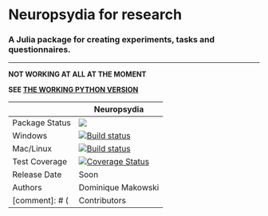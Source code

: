 # Neuropsydia for research
### A Julia package for creating experiments, tasks and questionnaires.

---

**NOT WORKING AT ALL AT THE MOMENT**

**SEE [THE WORKING PYTHON VERSION](https://github.com/neuropsychology/Neuropsydia.py)**

||Neuropsydia|
|----------------|---|
|Package Status|![](https://img.shields.io/badge/status-dev-brightred.svg)|
|Windows|[![Build status](https://ci.appveyor.com/api/projects/status/k2hrgqyuotraqu7k?svg=true)](https://ci.appveyor.com/project/DominiqueMakowski/neuropsydia-jl)|
|Mac/Linux|[![Build status](https://travis-ci.org/neuropsychology/Neuropsydia.jl.svg?branch=master)](https://travis-ci.org/neuropsychology/Neuropsydia.jl.svg?branch=master)|
|Test Coverage|[![Coverage Status](https://coveralls.io/repos/github/neuropsychology/Neuropsydia.jl/badge.svg?branch=master)](https://coveralls.io/github/neuropsychology/Neuropsydia.jl?branch=master)|
|Release Date|Soon|
|Authors|Dominique Makowski|
[comment]: # (|Contributors|NA|)
